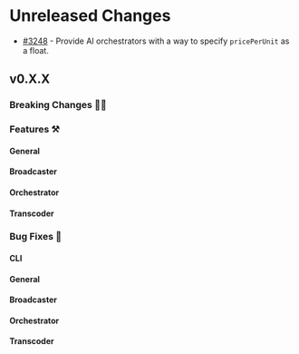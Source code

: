 # Unreleased Changes

- [#3248](https://github.com/livepeer/go-livepeer/pull/3248) - Provide AI orchestrators with a way to specify `pricePerUnit` as a float.

## v0.X.X

### Breaking Changes 🚨🚨

### Features ⚒

#### General

#### Broadcaster

#### Orchestrator

#### Transcoder

### Bug Fixes 🐞

#### CLI

#### General

#### Broadcaster

#### Orchestrator

#### Transcoder
